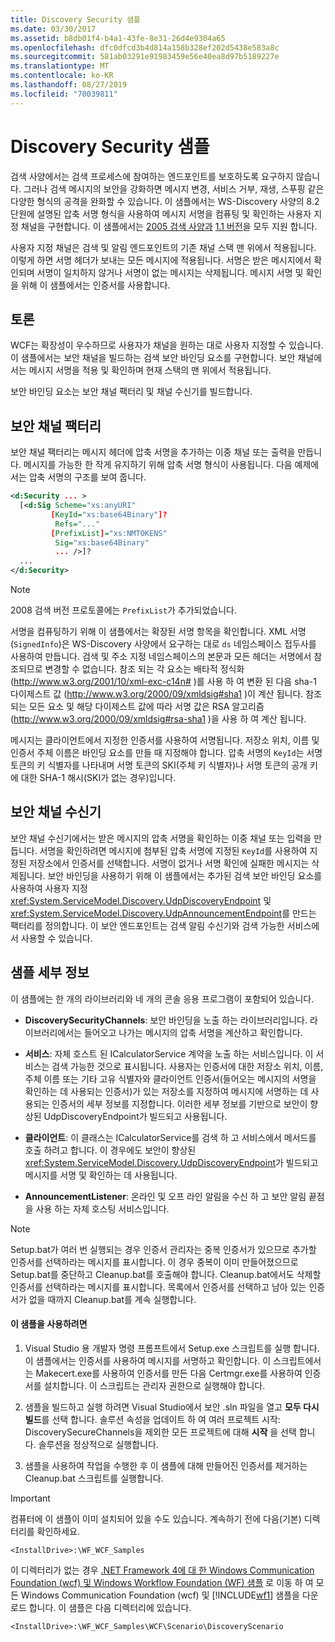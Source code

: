 ```yaml
---
title: Discovery Security 샘플
ms.date: 03/30/2017
ms.assetid: b8db01f4-b4a1-43fe-8e31-26d4e9304a65
ms.openlocfilehash: dfc0dfcd3b4d814a158b328ef202d5438e583a8c
ms.sourcegitcommit: 581ab03291e91983459e56e40ea8d97b5189227e
ms.translationtype: MT
ms.contentlocale: ko-KR
ms.lasthandoff: 08/27/2019
ms.locfileid: "70039811"
---
```

# <a name="discovery-security-sample"></a>Discovery Security 샘플
검색 사양에서는 검색 프로세스에 참여하는 엔드포인트를 보호하도록 요구하지 않습니다. 그러나 검색 메시지의 보안을 강화하면 메시지 변경, 서비스 거부, 재생, 스푸핑 같은 다양한 형식의 공격을 완화할 수 있습니다. 이 샘플에서는 WS-Discovery 사양의 8.2단원에 설명된 압축 서명 형식을 사용하여 메시지 서명을 컴퓨팅 및 확인하는 사용자 지정 채널을 구현합니다. 이 샘플에서는 [2005 검색 사양과](https://go.microsoft.com/fwlink/?LinkId=177912) [1.1 버전](https://go.microsoft.com/fwlink/?LinkId=179677)을 모두 지원 합니다.  
  
 사용자 지정 채널은 검색 및 알림 엔드포인트의 기존 채널 스택 맨 위에서 적용됩니다. 이렇게 하면 서명 헤더가 보내는 모든 메시지에 적용됩니다. 서명은 받은 메시지에서 확인되며 서명이 일치하지 않거나 서명이 없는 메시지는 삭제됩니다. 메시지 서명 및 확인을 위해 이 샘플에서는 인증서를 사용합니다.  
  
## <a name="discussion"></a>토론  
 WCF는 확장성이 우수하므로 사용자가 채널을 원하는 대로 사용자 지정할 수 있습니다. 이 샘플에서는 보안 채널을 빌드하는 검색 보안 바인딩 요소를 구현합니다. 보안 채널에서는 메시지 서명을 적용 및 확인하며 현재 스택의 맨 위에서 적용됩니다.  
  
 보안 바인딩 요소는 보안 채널 팩터리 및 채널 수신기를 빌드합니다.  
  
## <a name="secure-channel-factory"></a>보안 채널 팩터리  
 보안 채널 팩터리는 메시지 헤더에 압축 서명을 추가하는 이중 채널 또는 출력을 만듭니다. 메시지를 가능한 한 작게 유지하기 위해 압축 서명 형식이 사용됩니다. 다음 예제에서는 압축 서명의 구조를 보여 줍니다.  
  
```xml  
<d:Security ... >   
  [<d:Sig Scheme="xs:anyURI"   
         [KeyId="xs:base64Binary"]?  
          Refs="..."  
         [PrefixList]="xs:NMTOKENS"   
          Sig="xs:base64Binary"   
          ... />]?  
  ...   
</d:Security>  
```  
  
> [!NOTE]
> 2008 검색 버전 프로토콜에는 `PrefixList`가 추가되었습니다.  
  
 서명을 컴퓨팅하기 위해 이 샘플에서는 확장된 서명 항목을 확인합니다. XML 서명(`SignedInfo`)은 WS-Discovery 사양에서 요구하는 대로 `ds` 네임스페이스 접두사를 사용하여 만듭니다. 검색 및 주소 지정 네임스페이스의 본문과 모든 헤더는 서명에서 참조되므로 변경할 수 없습니다. 참조 되는 각 요소는 배타적 정식화 (http://www.w3.org/2001/10/xml-exc-c14n# )를 사용 하 여 변환 된 다음 sha-1 다이제스트 값 (http://www.w3.org/2000/09/xmldsig#sha1 )이 계산 됩니다. 참조 되는 모든 요소 및 해당 다이제스트 값에 따라 서명 값은 RSA 알고리즘 (http://www.w3.org/2000/09/xmldsig#rsa-sha1 )을 사용 하 여 계산 됩니다.  
  
 메시지는 클라이언트에서 지정한 인증서를 사용하여 서명됩니다. 저장소 위치, 이름 및 인증서 주체 이름은 바인딩 요소를 만들 때 지정해야 합니다. 압축 서명의 `KeyId`는 서명 토큰의 키 식별자를 나타내며 서명 토큰의 SKI(주체 키 식별자)나 서명 토큰의 공개 키에 대한 SHA-1 해시(SKI가 없는 경우)입니다.  
  
## <a name="secure-channel-listener"></a>보안 채널 수신기  
 보안 채널 수신기에서는 받은 메시지의 압축 서명을 확인하는 이중 채널 또는 입력을 만듭니다. 서명을 확인하려면 메시지에 첨부된 압축 서명에 지정된 `KeyId`를 사용하여 지정된 저장소에서 인증서를 선택합니다. 서명이 없거나 서명 확인에 실패한 메시지는 삭제됩니다. 보안 바인딩을 사용하기 위해 이 샘플에서는 추가된 검색 보안 바인딩 요소를 사용하여 사용자 지정 <xref:System.ServiceModel.Discovery.UdpDiscoveryEndpoint> 및 <xref:System.ServiceModel.Discovery.UdpAnnouncementEndpoint>를 만드는 팩터리를 정의합니다. 이 보안 엔드포인트는 검색 알림 수신기와 검색 가능한 서비스에서 사용할 수 있습니다.  
  
## <a name="sample-details"></a>샘플 세부 정보  
 이 샘플에는 한 개의 라이브러리와 네 개의 콘솔 응용 프로그램이 포함되어 있습니다.  
  
- **DiscoverySecurityChannels**: 보안 바인딩을 노출 하는 라이브러리입니다. 라이브러리에서는 들어오고 나가는 메시지의 압축 서명을 계산하고 확인합니다.  
  
- **서비스**: 자체 호스트 된 ICalculatorService 계약을 노출 하는 서비스입니다. 이 서비스는 검색 가능한 것으로 표시됩니다. 사용자는 인증서에 대한 저장소 위치, 이름, 주체 이름 또는 기타 고유 식별자와 클라이언트 인증서(들어오는 메시지의 서명을 확인하는 데 사용되는 인증서)가 있는 저장소를 지정하여 메시지에 서명하는 데 사용되는 인증서의 세부 정보를 지정합니다. 이러한 세부 정보를 기반으로 보안이 향상된 UdpDiscoveryEndpoint가 빌드되고 사용됩니다.  
  
- **클라이언트**: 이 클래스는 ICalculatorService를 검색 하 고 서비스에서 메서드를 호출 하려고 합니다. 이 경우에도 보안이 향상된 <xref:System.ServiceModel.Discovery.UdpDiscoveryEndpoint>가 빌드되고 메시지를 서명 및 확인하는 데 사용됩니다.  
  
- **AnnouncementListener**: 온라인 및 오프 라인 알림을 수신 하 고 보안 알림 끝점을 사용 하는 자체 호스팅 서비스입니다.  
  
> [!NOTE]
> Setup.bat가 여러 번 실행되는 경우 인증서 관리자는 중복 인증서가 있으므로 추가할 인증서를 선택하라는 메시지를 표시합니다. 이 경우 중복이 이미 만들어졌으므로 Setup.bat를 중단하고 Cleanup.bat를 호출해야 합니다. Cleanup.bat에서도 삭제할 인증서를 선택하라는 메시지를 표시합니다. 목록에서 인증서를 선택하고 남아 있는 인증서가 없을 때까지 Cleanup.bat를 계속 실행합니다.  
  
#### <a name="to-use-this-sample"></a>이 샘플을 사용하려면  
  
1. Visual Studio 용 개발자 명령 프롬프트에서 Setup.exe 스크립트를 실행 합니다. 이 샘플에서는 인증서를 사용하여 메시지를 서명하고 확인합니다. 이 스크립트에서는 Makecert.exe를 사용하여 인증서를 만든 다음 Certmgr.exe를 사용하여 인증서를 설치합니다. 이 스크립트는 관리자 권한으로 실행해야 합니다.  
  
2. 샘플을 빌드하고 실행 하려면 Visual Studio에서 보안 .sln 파일을 열고 **모두 다시 빌드**를 선택 합니다. 솔루션 속성을 업데이트 하 여 여러 프로젝트 시작: DiscoverySecureChannels을 제외한 모든 프로젝트에 대해 **시작** 을 선택 합니다. 솔루션을 정상적으로 실행합니다.  
  
3. 샘플을 사용하여 작업을 수행한 후 이 샘플에 대해 만들어진 인증서를 제거하는 Cleanup.bat 스크립트를 실행합니다.  
  
> [!IMPORTANT]
> 컴퓨터에 이 샘플이 이미 설치되어 있을 수도 있습니다. 계속하기 전에 다음(기본) 디렉터리를 확인하세요.  
>   
> `<InstallDrive>:\WF_WCF_Samples`  
>   
> 이 디렉터리가 없는 경우 [.NET Framework 4에 대 한 Windows Communication Foundation (wcf) 및 Windows Workflow Foundation (WF) 샘플](https://go.microsoft.com/fwlink/?LinkId=150780) 로 이동 하 여 모든 Windows Communication Foundation (wcf) 및 [!INCLUDE[wf1](../../../../includes/wf1-md.md)] 샘플을 다운로드 합니다. 이 샘플은 다음 디렉터리에 있습니다.  
>   
> `<InstallDrive>:\WF_WCF_Samples\WCF\Scenario\DiscoveryScenario`  
